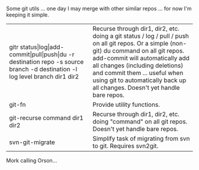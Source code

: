 Some git utils ... one day I may merge with other similar repos ... for now I'm keeping it simple.

<table>

<tr>
<td>gitr status|log|add-commit|pull|push|du -r destination repo -s source branch -d destination -l log level branch dir1 dir2</td>
<td>Recurse through dir1, dir2, etc. doing a git status / log / pull / push on all git repos.  Or a simple (non-git) du command on all git repos.  add-commit will automatically add all changes (including deletions) and commit them ... useful when using git to automatically back up all changes.  Doesn't yet handle bare repos.</td>
</tr>

<tr>
<td>git-fn</td>
<td>Provide utility functions.</td>
</tr>

<tr>
<td>git-recurse command dir1 dir2</td>
<td>Recurse through dir1, dir2, etc. doing "command" on all git repos.  Doesn't yet handle bare repos.</td>
</tr>

<tr>
<td>svn-git-migrate</td>
<td>Simplify task of migrating from svn to git.  Requires svn2git.</td>
</tr>

</table>

Mork calling Orson...
